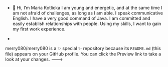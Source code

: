 - 👋 Hi, I’m Maria Kotlicka
I am young and energetic, and at the same time I am not afraid of challenges, as long as I am able.
I speak communicative English.
I have a very good command of Java. 
I am committed and easily establish relationships with people.
Using my skills, I want to gain my first work experience.

- 
merry080/merry080 is a ✨ special ✨ repository because its `README.md` (this file) appears on your GitHub profile.
You can click the Preview link to take a look at your changes.
--->
